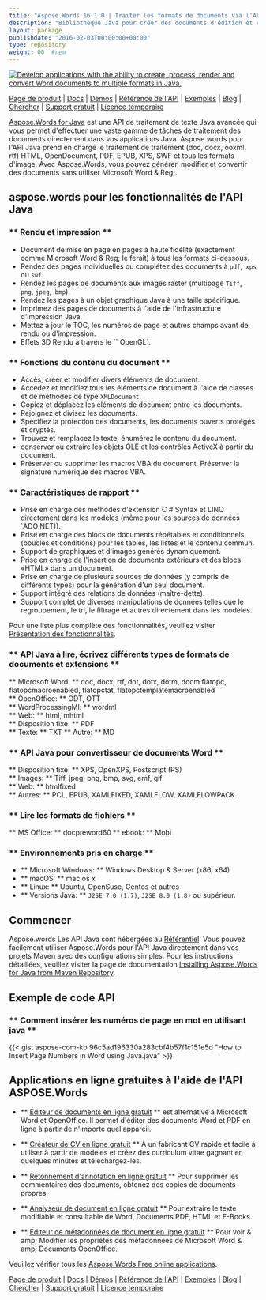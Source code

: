 ```yaml
---
title: "Aspose.Words 16.1.0 | Traiter les formats de documents via l'API Java" 
description: "Bibliothèque Java pour créer des documents d'édition et convertir les documents Word et OpenOffice. Fonctionne par programme avec le texte du document, les images, les formulaires, les tables, le XML, l'OLE et plus encore." 
layout: package
publishdate: "2016-02-03T00:00:00+00:00"
type: repository
weight: 00	#rem
---
```

[![Develop applications with the ability to create, process, render and convert Word documents to multiple formats in Java.](../aspose_words-for-java-banner.png)](./)

[Page de produit](https://products.aspose.com/words/java) | [Docs](https://docs.aspose.com/words/java/) | [Démos](https://products.aspose.app/words/family) | [Référence de l'API](https://apireference.aspose.com/words/java) | [Exemples](https://github.com/aspose-words/Aspose.Words-for-Java/tree/master/Exemples) | [Blog](https://blog.aspose.com/category/words/) | [Chercher](https://search.aspose.com/) | [Support gratuit](https://forum.aspose.com/c/words) | [Licence temporaire](https://purchase.aspose.com/temporary-license)

[Aspose.Words for Java](https://products.aspose.com/words/java) est une API de traitement de texte Java avancée qui vous permet d'effectuer une vaste gamme de tâches de traitement des documents directement dans vos applications Java. Aspose.words pour l'API Java prend en charge le traitement de traitement (doc, docx, ooxml, rtf) HTML, OpenDocument, PDF, EPUB, XPS, SWF et tous les formats d'image. Avec Aspose.Words, vous pouvez générer, modifier et convertir des documents sans utiliser Microsoft Word & Reg;.

## aspose.words pour les fonctionnalités de l'API Java

### ** Rendu et impression **
- Document de mise en page en pages à haute fidélité (exactement comme Microsoft Word & Reg; le ferait) à tous les formats ci-dessous.
- Rendez des pages individuelles ou complétez des documents à `pdf`,` xps` ou `swf`.
- Rendez les pages de documents aux images raster (multipage `Tiff`,` png`, `jpeg`,` bmp`).
- Rendez les pages à un objet graphique Java à une taille spécifique.
- Imprimez des pages de documents à l'aide de l'infrastructure d'impression Java.
- Mettez à jour le TOC, les numéros de page et autres champs avant de rendu ou d'impression.
- Effets 3D Rendu à travers le `` OpenGL`.

### ** Fonctions du contenu du document **
- Accès, créer et modifier divers éléments de document.
- Accédez et modifiez tous les éléments de document à l'aide de classes et de méthodes de type `XMLDocument`.
- Copiez et déplacez les éléments de document entre les documents.
- Rejoignez et divisez les documents.
- Spécifiez la protection des documents, les documents ouverts protégés et cryptés.
- Trouvez et remplacez le texte, énumérez le contenu du document.
- conserver ou extraire les objets OLE et les contrôles ActiveX à partir du document.
- Préserver ou supprimer les macros VBA du document. Préserver la signature numérique des macros VBA.

### ** Caractéristiques de rapport **
- Prise en charge des méthodes d'extension C # Syntax et LINQ directement dans les modèles (même pour les sources de données `ADO.NET)).
- Prise en charge des blocs de documents répétables et conditionnels (boucles et conditions) pour les tables, les listes et le contenu commun.
- Support de graphiques et d'images générés dynamiquement.
- Prise en charge de l'insertion de documents extérieurs et des blocs «HTML» dans un document.
- Prise en charge de plusieurs sources de données (y compris de différents types) pour la génération d'un seul document.
- Support intégré des relations de données (maître-dette).
- Support complet de diverses manipulations de données telles que le regroupement, le tri, le filtrage et autres directement dans les modèles.

Pour une liste plus complète des fonctionnalités, veuillez visiter [Présentation des fonctionnalités](https://docs.aspose.com/words/java/feature-overview/).

### ** API Java à lire, écrivez différents types de formats de documents et extensions **
** Microsoft Word: ** doc, docx, rtf, dot, dotx, dotm, docm flatopc, flatopcmacroenabled, flatopctat, flatopctemplatemacroenabled \
** OpenOffice: ** ODT, OTT \
** WordProcessingMl: ** wordml \
** Web: ** html, mhtml \
** Disposition fixe: ** PDF \
** Texte: ** TXT
** Autre: ** MD

### ** API Java pour convertisseur de documents Word **
** Disposition fixe: ** XPS, OpenXPS, Postscript (PS) \
** Images: ** Tiff, jpeg, png, bmp, svg, emf, gif \
** Web: ** htmlfixed \
** Autres: ** PCL, EPUB, XAMLFIXED, XAMLFLOW, XAMLFLOWPACK

### ** Lire les formats de fichiers **
** MS Office: ** docpreword60
** ebook: ** Mobi

### ** Environnements pris en charge **
- ** Microsoft Windows: ** Windows Desktop & Server (x86, x64)
- ** macOS: ** mac os x
- ** Linux: ** Ubuntu, OpenSuse, Centos et autres
- ** Versions Java: ** `J2SE 7.0 (1.7)`, `J2SE 8.0 (1.8)` ou supérieur.

## Commencer

Aspose.words Les API Java sont hébergées au [Référentiel](https://releases.aspose.com/words/java/). Vous pouvez facilement utiliser Aspose.Words pour l'API Java directement dans vos projets Maven avec des configurations simples. Pour les instructions détaillées, veuillez visiter la page de documentation [Installing Aspose.Words for Java from Maven Repository](https://docs.aspose.com/words/java/installation/).

## Exemple de code API

### ** Comment insérer les numéros de page en mot en utilisant java **
{{< gist  aspose-com-kb 96c5ad196330a283cbf4b57f1c151e5d "How to Insert Page Numbers in Word using Java.java" >}}

## Applications en ligne gratuites à l'aide de l'API ASPOSE.Words

- ** [Éditeur de documents en ligne gratuit](https://products.aspose.app/words/editor) ** est alternative à Microsoft Word et OpenOffice. Il permet d'éditer des documents Word et PDF en ligne à partir de n'importe quel appareil.

- ** [Créateur de CV en ligne gratuit](https://products.aspose.app/words/resume) ** À un fabricant CV rapide et facile à utiliser à partir de modèles et créez des curriculum vitae gagnant en quelques minutes et téléchargez-les.

- ** [Retonnement d'annotation en ligne gratuit](https://products.aspose.app/words/annotation) ** Pour supprimer les commentaires des documents, obtenez des copies de documents propres.

- ** [Analyseur de document en ligne gratuit](https://products.aspose.app/words/parser) ** Pour extraire le texte modifiable et consultable de Word, Documents PDF, HTML et E-Books.

- ** [Éditeur de métadonnées de document en ligne gratuit](https://products.aspose.app/words/metadata) ** Pour voir & amp; Modifier les propriétés des métadonnées de Microsoft Word & amp; Documents OpenOffice.

Veuillez vérifier tous les [Aspose.Words Free online applications](https://products.aspose.app/words/family).

[Page de produit](https://products.aspose.com/words/java) | [Docs](https://docs.aspose.com/words/java/) | [Démos](https://products.aspose.app/words/family) | [Référence de l'API](https://apireference.aspose.com/words/java) | [Exemples](https://github.com/aspose-words/Aspose.Words-for-Java/tree/master/Exemples) | [Blog](https://blog.aspose.com/category/words/) | [Chercher](https://search.aspose.com/) | [Support gratuit](https://forum.aspose.com/c/words) | [Licence temporaire](https://purchase.aspose.com/temporary-license)
